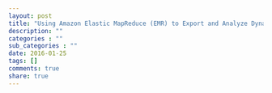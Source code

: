 ```yaml
---
layout: post
title: "Using Amazon Elastic MapReduce (EMR) to Export and Analyze DynamoDB Data"
description: ""
categories : ""
sub_categories : ""
date: 2016-01-25
tags: []
comments: true
share: true
---
```




